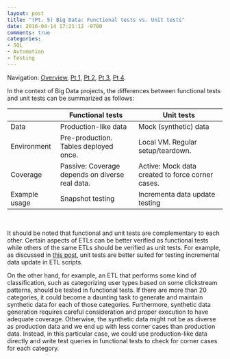 ```yaml
---
layout: post
title: "(Pt. 5) Big Data: Functional tests vs. Unit tests"
date: 2016-04-14 17:21:12 -0700
comments: true
categories: 
- SQL
- Automation
- Testing
---
```


Navigation: [Overview](/blog/2016/03/16/sql-unit-overview/), 
[Pt 1](/blog/2016/03/20/sql-unit-functional-tests/), 
[Pt 2](/blog/2016/03/28/sql-unit-test-runner/), 
[Pt 3](/blog/2016/04/10/sql-unit-incremental-data-update/), 
[Pt 4](/blog/2016/04/12/sql-unit-testing/).

In the context of Big Data projects, the differences between functional tests and unit tests can be summarized as follows:

|       | Functional tests      | Unit tests |
| ----------- | ------------ | ------------ |
| Data         | Production-like data | Mock (synthetic) data |
| Environment  | Pre-production. Tables deployed once. | Local VM. Regular setup/teardown. |
| Coverage     | Passive: Coverage depends on diverse real data. | Active: Mock data created to force corner cases. |
| Example usage | Snapshot testing | Incrementa data update testing |

<br>

It should be noted that functional and unit tests are complementary to each other.
Certain aspects of ETLs can be better verified as functional tests while others of the same ETLs should be verified as unit tests.
For example, as discussed in [this post](/blog/2016/04/10/sql-unit-incremental-data-update/), unit tests are better suited for testing incremental data update in ETL scripts.

On the other hand, for example, an ETL that performs some kind of classification, such as categorizing user types based on some clickstream patterns, should be tested in functional tests.
If there are more than 20 categories, it could become a daunting task to generate and maintain synthetic data for each of those categories.
Furthermore, synthetic data generation requires careful consideration and proper execution to have adequate coverage. 
Otherwise, the synthetic data might not be as diverse as production data and we end up with less corner cases than production data.
Instead, in this particular case, we could use production-like data directly and write test queries in functional tests to check for corner cases for each category.

<!-- Analogy:
Functional tests:
- In Web App, running the web application on webserver, running automated Selenium WebDriver tests to verify the web application from browser.
- In Big Data, running the DDL/DML/ETL scripts to populate the dimension and fact tables in schema, running automated SQL test queries to verify logics between tables.

Unit tests:
- In Web App, using mocking framework to mock out database, test behavior of a class/method using synthetic inputs, especially for corner cases.
- In Big Data, using a local VM, test behavior of a column modified by an ETL script using synthetic data, especially for corner cases.
-->